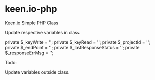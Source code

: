 keen.io-php
===========

Keen.io Simple PHP Class

Update respective variables in class.

private $_keyWrite = '';
private $_keyRead = '';
private $_projectId = '';
private $_endPoint = '';
private $_lastResponseStatus = '';
private $_responseErrMsg = '';

Todo:

Update variables outside class.

